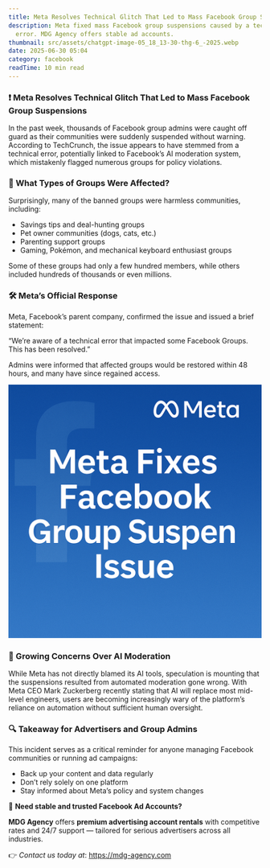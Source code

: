 ```yaml
---
title: Meta Resolves Technical Glitch That Led to Mass Facebook Group Suspensions
description: Meta fixed mass Facebook group suspensions caused by a technical
  error. MDG Agency offers stable ad accounts.
thumbnail: src/assets/chatgpt-image-05_18_13-30-thg-6_-2025.webp
date: 2025-06-30 05:04
category: facebook
readTime: 10 min read
---
```

### **❗ Meta Resolves Technical Glitch That Led to Mass Facebook Group Suspensions**

In the past week, thousands of Facebook group admins were caught off guard as their communities were suddenly suspended without warning. According to TechCrunch, the issue appears to have stemmed from a technical error, potentially linked to Facebook’s AI moderation system, which mistakenly flagged numerous groups for policy violations.



### 📌 What Types of Groups Were Affected?

Surprisingly, many of the banned groups were harmless communities, including:



* Savings tips and deal-hunting groups
* Pet owner communities (dogs, cats, etc.)
* Parenting support groups
* Gaming, Pokémon, and mechanical keyboard enthusiast groups



Some of these groups had only a few hundred members, while others included hundreds of thousands or even millions.



### 🛠 Meta’s Official Response

Meta, Facebook’s parent company, confirmed the issue and issued a brief statement:



“We’re aware of a technical error that impacted some Facebook Groups. This has been resolved.”



Admins were informed that affected groups would be restored within 48 hours, and many have since regained access.

![ad account rental](src/assets/chatgpt-image-05_18_13-30-thg-6_-2025.webp "Meta Resolves Technical Glitch That Led to Mass Facebook Group Suspensions")

### 🤖 Growing Concerns Over AI Moderation

While Meta has not directly blamed its AI tools, speculation is mounting that the suspensions resulted from automated moderation gone wrong. With Meta CEO Mark Zuckerberg recently stating that AI will replace most mid-level engineers, users are becoming increasingly wary of the platform’s reliance on automation without sufficient human oversight.



### 🔍 Takeaway for Advertisers and Group Admins

This incident serves as a critical reminder for anyone managing Facebook communities or running ad campaigns:



* Back up your content and data regularly
* Don’t rely solely on one platform
* Stay informed about Meta’s policy and system changes


🎯 **Need stable and trusted Facebook Ad Accounts?**

**MDG Agency** offers **premium advertising account rentals** with competitive rates and 24/7 support — tailored for serious advertisers across all industries.

👉 *Contact us today at*: <https://mdg-agency.com>
